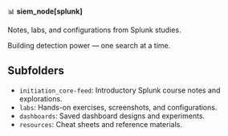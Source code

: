 📊 **siem_node[splunk]**

Notes, labs, and configurations from Splunk studies.

Building detection power — one search at a time.

## Subfolders

- `initiation_core-feed`: Introductory Splunk course notes and explorations.
- `labs`: Hands-on exercises, screenshots, and configurations.
- `dashboards`: Saved dashboard designs and experiments.
- `resources`: Cheat sheets and reference materials.
